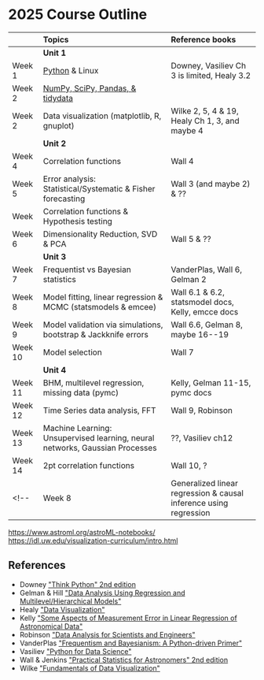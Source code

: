 # 2025 Course Outline

| | Topics | Reference books |
|:-|:------|:----------------|
| | **Unit 1** |
| Week 1   | [Python](../unit1/python) & Linux  | Downey, Vasiliev Ch 3 is limited, Healy 3.2| & ?? |
| Week 2   | [NumPy, SciPy, Pandas, & tidydata](../unit1/sci_python) | | 
| Week 2   | Data visualization (matplotlib, R, gnuplot)   | Wilke 2, 5, 4 & 19, Healy Ch 1, 3, and maybe 4|
| | **Unit 2** |
| Week 4   |  Correlation functions  | Wall 4|
| Week 5   | Error analysis: Statistical/Systematic & Fisher forecasting | Wall 3 (and maybe 2) & ??|
| Week     | Correlation functions & Hypothesis testing | |
| Week 6   | Dimensionality Reduction, SVD & PCA  | Wall 5 & ?? |
| | **Unit 3** |
| Week 7   | Frequentist vs Bayesian statistics  | VanderPlas, Wall 6, Gelman 2 |
| Week 8   | Model fitting, linear regression & MCMC (statsmodels & emcee)  | Wall 6.1 & 6.2, statsmodel docs, Kelly, emcce docs |
| Week 9   | Model validation via simulations, bootstrap & Jackknife errors  | Wall 6.6, Gelman 8, maybe 16--19 |
| Week 10  | Model selection   | Wall 7 |
| | **Unit 4** |
| Week 11  | BHM, multilevel regression, missing data (pymc)   | Kelly, Gelman 11-15, pymc docs |
| Week 12  | Time Series data analysis, FFT  | Wall 9, Robinson |
| Week 13  | Machine Learning: Unsupervised learning, neural networks, Gaussian Processes | ??, Vasiliev ch12|
| Week 14  | 2pt correlation functions | Wall 10, ? |
<!-- | Week 8   | Generalized linear regression & causal inference using regression    | Gelman 6, 7, 9, 10, A | -->

https://www.astroml.org/astroML-notebooks/
https://idl.uw.edu/visualization-curriculum/intro.html

## References

* Downey ["Think Python" 2nd edition](https://greenteapress.com/wp/think-python-2e/)
* Gelman & Hill ["Data Analysis Using Regression and Multilevel/Hierarchical Models"](https://www.cambridge.org/highereducation/books/data-analysis-using-regression-and-multilevel-hierarchical-models/32A29531C7FD730C3A68951A17C9D983#overview)
* Healy ["Data Visualization"](https://kieranhealy.org/publications/dataviz/)
* Kelly ["Some Aspects of Measurement Error in Linear Regression of Astronomical Data"](https://ui.adsabs.harvard.edu/abs/2007ApJ...665.1489K/abstract)
* Robinson ["Data Analysis for Scientists and Engineers"](https://press.princeton.edu/books/hardcover/9780691169927/data-analysis-for-scientists-and-engineers)
* VanderPlas ["Frequentism and Bayesianism: A Python-driven Primer"](https://ui.adsabs.harvard.edu/abs/2014arXiv1411.5018V/abstract)
* Vasiliev ["Python for Data Science"](https://nostarch.com/python-data-science)
* Wall & Jenkins ["Practical Statistics for Astronomers" 2nd edition](https://www.cambridge.org/us/universitypress/subjects/physics/astronomy-general/practical-statistics-astronomers-2nd-edition)
* Wilke ["Fundamentals of Data Visualization"](https://clauswilke.com/dataviz/)
